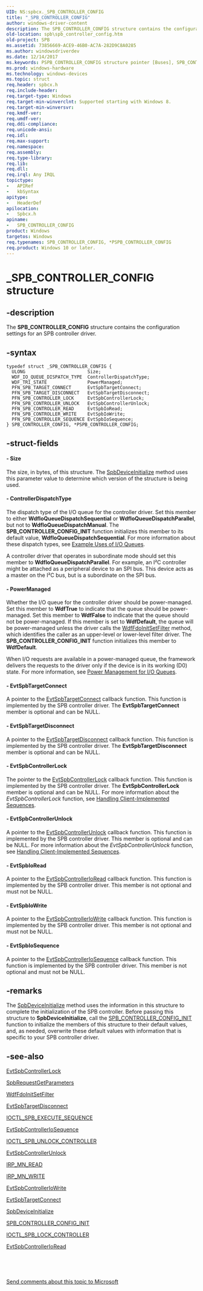 ```yaml
---
UID: NS:spbcx._SPB_CONTROLLER_CONFIG
title: "_SPB_CONTROLLER_CONFIG"
author: windows-driver-content
description: The SPB_CONTROLLER_CONFIG structure contains the configuration settings for an SPB controller driver.
old-location: spb\spb_controller_config.htm
old-project: SPB
ms.assetid: 73856669-ACE9-46B0-AC7A-282D9C8A0285
ms.author: windowsdriverdev
ms.date: 12/14/2017
ms.keywords: PSPB_CONTROLLER_CONFIG structure pointer [Buses], SPB_CONTROLLER_CONFIG structure [Buses], PSPB_CONTROLLER_CONFIG, spbcx/PSPB_CONTROLLER_CONFIG, _SPB_CONTROLLER_CONFIG, SPB.spb_controller_config, SPB_CONTROLLER_CONFIG, *PSPB_CONTROLLER_CONFIG, spbcx/SPB_CONTROLLER_CONFIG
ms.prod: windows-hardware
ms.technology: windows-devices
ms.topic: struct
req.header: spbcx.h
req.include-header: 
req.target-type: Windows
req.target-min-winverclnt: Supported starting with Windows 8.
req.target-min-winversvr: 
req.kmdf-ver: 
req.umdf-ver: 
req.ddi-compliance: 
req.unicode-ansi: 
req.idl: 
req.max-support: 
req.namespace: 
req.assembly: 
req.type-library: 
req.lib: 
req.dll: 
req.irql: Any IRQL
topictype:
-	APIRef
-	kbSyntax
apitype:
-	HeaderDef
apilocation:
-	Spbcx.h
apiname:
-	SPB_CONTROLLER_CONFIG
product: Windows
targetos: Windows
req.typenames: SPB_CONTROLLER_CONFIG, *PSPB_CONTROLLER_CONFIG
req.product: Windows 10 or later.
---
```


# _SPB_CONTROLLER_CONFIG structure


## -description


The <b>SPB_CONTROLLER_CONFIG</b> structure contains the configuration settings for an SPB controller driver.


## -syntax


````
typedef struct _SPB_CONTROLLER_CONFIG {
  ULONG                       Size;
  WDF_IO_QUEUE_DISPATCH_TYPE  ControllerDispatchType;
  WDF_TRI_STATE               PowerManaged;
  PFN_SPB_TARGET_CONNECT      EvtSpbTargetConnect;
  PFN_SPB_TARGET_DISCONNECT   EvtSpbTargetDisconnect;
  PFN_SPB_CONTROLLER_LOCK     EvtSpbControllerLock;
  PFN_SPB_CONTROLLER_UNLOCK   EvtSpbControllerUnlock;
  PFN_SPB_CONTROLLER_READ     EvtSpbIoRead;
  PFN_SPB_CONTROLLER_WRITE    EvtSpbIoWrite;
  PFN_SPB_CONTROLLER_SEQUENCE EvtSpbIoSequence;
} SPB_CONTROLLER_CONFIG, *PSPB_CONTROLLER_CONFIG;
````


## -struct-fields




#### - Size

The size, in bytes, of this structure. The <a href="https://msdn.microsoft.com/library/windows/hardware/hh450919">SpbDeviceInitialize</a> method uses this parameter value to determine which version of the structure is being used.


#### - ControllerDispatchType

The dispatch type of the I/O queue for the controller driver. Set this member to either <b>WdfIoQueueDispatchSequential</b> or <b>WdfIoQueueDispatchParallel</b>, but not to <b>WdfIoQueueDispatchManual</b>. The <b>SPB_CONTROLLER_CONFIG_INIT</b> function initializes this member to its default value, <b>WdfIoQueueDispatchSequential</b>. For more information about these dispatch types, see <a href="https://msdn.microsoft.com/13b09254-ce0a-4c7d-bdb1-d28ec094a266">Example Uses of I/O Queues</a>.

A controller driver that operates in subordinate mode should set this member to <b>WdfIoQueueDispatchParallel</b>. For example, an I²C controller might be attached as a peripheral device to an SPI bus. This device acts as a master on the I²C bus, but is a subordinate on the SPI bus.


#### - PowerManaged

Whether the I/O queue for the controller driver should be power-managed. Set this member to <b>WdfTrue</b> to indicate that the queue should be power-managed.  Set this member to <b>WdfFalse</b> to indicate that the queue should not be power-managed.  If this member is set to <b>WdfDefault</b>, the queue will be power-managed unless the driver calls the <a href="..\wdffdo\nf-wdffdo-wdffdoinitsetfilter.md">WdfFdoInitSetFilter</a> method, which identifies the caller as an upper-level or lower-level filter driver. The <b>SPB_CONTROLLER_CONFIG_INIT</b> function initializes this member to <b>WdfDefault</b>.

When I/O requests are available in a power-managed queue, the framework delivers the requests to the driver only if the device is in its working (D0) state. For more information, see <a href="https://msdn.microsoft.com/2e1bf9d2-615b-49b0-b677-f41b23c42eda">Power Management for I/O Queues</a>.


#### - EvtSpbTargetConnect

A pointer to the <a href="https://msdn.microsoft.com/D90DD169-A989-4D08-B1B8-BDE7EC9B7A82">EvtSpbTargetConnect</a> callback function. This function is implemented by the SPB controller driver. The <b>EvtSpbTargetConnect</b> member is optional and can be NULL.


#### - EvtSpbTargetDisconnect

A pointer to the <a href="https://msdn.microsoft.com/02756C35-E76C-42C0-80FA-359CADE224A1">EvtSpbTargetDisconnect</a> callback function. This function is implemented by the SPB controller driver. The <b>EvtSpbTargetDisconnect</b> member is optional and can be NULL.


#### - EvtSpbControllerLock

The pointer to the <a href="https://msdn.microsoft.com/E08674F1-CE63-464B-9C70-96F93C574753">EvtSpbControllerLock</a> callback function. This function is implemented by the SPB controller driver. The <b>EvtSpbControllerLock</b> member is optional and can be NULL. For more information about the <i>EvtSpbControllerLock</i> function, see <a href="https://msdn.microsoft.com/C1DED853-059D-481F-A524-E50772072018">Handling Client-Implemented Sequences</a>.


#### - EvtSpbControllerUnlock

A pointer to the <a href="https://msdn.microsoft.com/4EB36115-2783-4FD5-9CEE-1F7C971C334D">EvtSpbControllerUnlock</a> callback function. This function is implemented by the SPB controller driver. This member is optional and can be NULL. For more information about the <i>EvtSpbControllerUnlock</i> function, see <a href="https://msdn.microsoft.com/C1DED853-059D-481F-A524-E50772072018">Handling Client-Implemented Sequences</a>.


#### - EvtSpbIoRead

A pointer to the <a href="https://msdn.microsoft.com/2BC0E6E7-7EE1-487A-9276-AE8EBB3FFD43">EvtSpbControllerIoRead</a> callback function. This function is implemented by the SPB controller driver. This member is not optional and must not be NULL.


#### - EvtSpbIoWrite

A pointer to the <a href="https://msdn.microsoft.com/D97C3A17-309E-4364-8DFB-9073901D332E">EvtSpbControllerIoWrite</a> callback function. This function is implemented by the SPB controller driver. This member is not optional and must not be NULL.


#### - EvtSpbIoSequence

A pointer to the <a href="https://msdn.microsoft.com/C56F1528-5FDA-4BC9-AB32-7882FB0F7713">EvtSpbControllerIoSequence</a> callback function. This function is implemented by the SPB controller driver. This member is not optional and must not be NULL.


## -remarks


The <a href="https://msdn.microsoft.com/library/windows/hardware/hh450919">SpbDeviceInitialize</a> method uses the information in this structure to complete the initialization of the SPB controller.  Before passing this structure to <b>SpbDeviceInitialize</b>, call the <a href="https://msdn.microsoft.com/library/windows/hardware/hh406207">SPB_CONTROLLER_CONFIG_INIT</a> function to initialize the members of this structure to their default values, and, as needed, overwrite these default values with information that is specific to your SPB controller driver.



## -see-also

<a href="https://msdn.microsoft.com/E08674F1-CE63-464B-9C70-96F93C574753">EvtSpbControllerLock</a>

<a href="https://msdn.microsoft.com/library/windows/hardware/hh450922">SpbRequestGetParameters</a>

<a href="..\wdffdo\nf-wdffdo-wdffdoinitsetfilter.md">WdfFdoInitSetFilter</a>

<a href="https://msdn.microsoft.com/02756C35-E76C-42C0-80FA-359CADE224A1">EvtSpbTargetDisconnect</a>

<a href="https://msdn.microsoft.com/library/windows/hardware/hh450857">IOCTL_SPB_EXECUTE_SEQUENCE</a>

<a href="https://msdn.microsoft.com/C56F1528-5FDA-4BC9-AB32-7882FB0F7713">EvtSpbControllerIoSequence</a>

<a href="https://msdn.microsoft.com/library/windows/hardware/hh450859">IOCTL_SPB_UNLOCK_CONTROLLER</a>

<a href="https://msdn.microsoft.com/4EB36115-2783-4FD5-9CEE-1F7C971C334D">EvtSpbControllerUnlock</a>

<a href="https://msdn.microsoft.com/cbc5b959-0aae-4c86-b490-296965a7f158">IRP_MN_READ</a>

<a href="https://msdn.microsoft.com/d57c30b8-83bd-41c9-906d-b8c95f8ca54e">IRP_MN_WRITE</a>

<a href="https://msdn.microsoft.com/D97C3A17-309E-4364-8DFB-9073901D332E">EvtSpbControllerIoWrite</a>

<a href="https://msdn.microsoft.com/D90DD169-A989-4D08-B1B8-BDE7EC9B7A82">EvtSpbTargetConnect</a>

<a href="https://msdn.microsoft.com/library/windows/hardware/hh450919">SpbDeviceInitialize</a>

<a href="https://msdn.microsoft.com/library/windows/hardware/hh406207">SPB_CONTROLLER_CONFIG_INIT</a>

<a href="https://msdn.microsoft.com/library/windows/hardware/hh450858">IOCTL_SPB_LOCK_CONTROLLER</a>

<a href="https://msdn.microsoft.com/2BC0E6E7-7EE1-487A-9276-AE8EBB3FFD43">EvtSpbControllerIoRead</a>

 

 

<a href="mailto:wsddocfb@microsoft.com?subject=Documentation%20feedback [SPB\buses]:%20SPB_CONTROLLER_CONFIG structure%20 RELEASE:%20(12/14/2017)&amp;body=%0A%0APRIVACY STATEMENT%0A%0AWe use your feedback to improve the documentation. We don't use your email address for any other purpose, and we'll remove your email address from our system after the issue that you're reporting is fixed. While we're working to fix this issue, we might send you an email message to ask for more info. Later, we might also send you an email message to let you know that we've addressed your feedback.%0A%0AFor more info about Microsoft's privacy policy, see http://privacy.microsoft.com/en-us/default.aspx." title="Send comments about this topic to Microsoft">Send comments about this topic to Microsoft</a>

